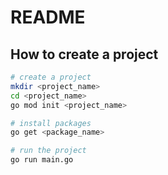 # README

## How to create a project

```bash
# create a project
mkdir <project_name>
cd <project_name>
go mod init <project_name>

# install packages
go get <package_name>

# run the project
go run main.go
```
